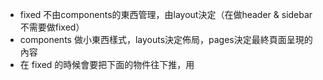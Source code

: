 * fixed 不由components的東西管理，由layout決定（在做header & sidebar 不需要做fixed）
* components 做小東西樣式，layouts決定佈局，pages決定最終頁面呈現的內容
* 在 fixed 的時候會要把下面的物件往下推，用 <ClearFix />